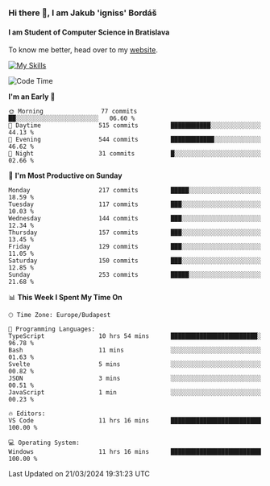 ### Hi there 👋, I am Jakub 'igniss' Bordáš

#### I am Student of Computer Science in Bratislava
To know me better, head over to my [website](https://bordas.sk).

[![My Skills](https://skillicons.dev/icons?i=js,html,css,figma,svelte,java,kotlin,python,postgresql,typescript,nest,nodejs)](https://bordas.sk)


<!--START_SECTION:waka-->
![Code Time](http://img.shields.io/badge/Code%20Time-1%2C445%20hrs%2040%20mins-blue)

**I'm an Early 🐤** 

```text
🌞 Morning                77 commits          ██░░░░░░░░░░░░░░░░░░░░░░░   06.60 % 
🌆 Daytime                515 commits         ███████████░░░░░░░░░░░░░░   44.13 % 
🌃 Evening                544 commits         ████████████░░░░░░░░░░░░░   46.62 % 
🌙 Night                  31 commits          █░░░░░░░░░░░░░░░░░░░░░░░░   02.66 % 
```
📅 **I'm Most Productive on Sunday** 

```text
Monday                   217 commits         █████░░░░░░░░░░░░░░░░░░░░   18.59 % 
Tuesday                  117 commits         ███░░░░░░░░░░░░░░░░░░░░░░   10.03 % 
Wednesday                144 commits         ███░░░░░░░░░░░░░░░░░░░░░░   12.34 % 
Thursday                 157 commits         ███░░░░░░░░░░░░░░░░░░░░░░   13.45 % 
Friday                   129 commits         ███░░░░░░░░░░░░░░░░░░░░░░   11.05 % 
Saturday                 150 commits         ███░░░░░░░░░░░░░░░░░░░░░░   12.85 % 
Sunday                   253 commits         █████░░░░░░░░░░░░░░░░░░░░   21.68 % 
```


📊 **This Week I Spent My Time On** 

```text
🕑︎ Time Zone: Europe/Budapest

💬 Programming Languages: 
TypeScript               10 hrs 54 mins      ████████████████████████░   96.78 % 
Bash                     11 mins             ░░░░░░░░░░░░░░░░░░░░░░░░░   01.63 % 
Svelte                   5 mins              ░░░░░░░░░░░░░░░░░░░░░░░░░   00.82 % 
JSON                     3 mins              ░░░░░░░░░░░░░░░░░░░░░░░░░   00.51 % 
JavaScript               1 min               ░░░░░░░░░░░░░░░░░░░░░░░░░   00.23 % 

🔥 Editors: 
VS Code                  11 hrs 16 mins      █████████████████████████   100.00 % 

💻 Operating System: 
Windows                  11 hrs 16 mins      █████████████████████████   100.00 % 
```


 Last Updated on 21/03/2024 19:31:23 UTC
<!--END_SECTION:waka-->
